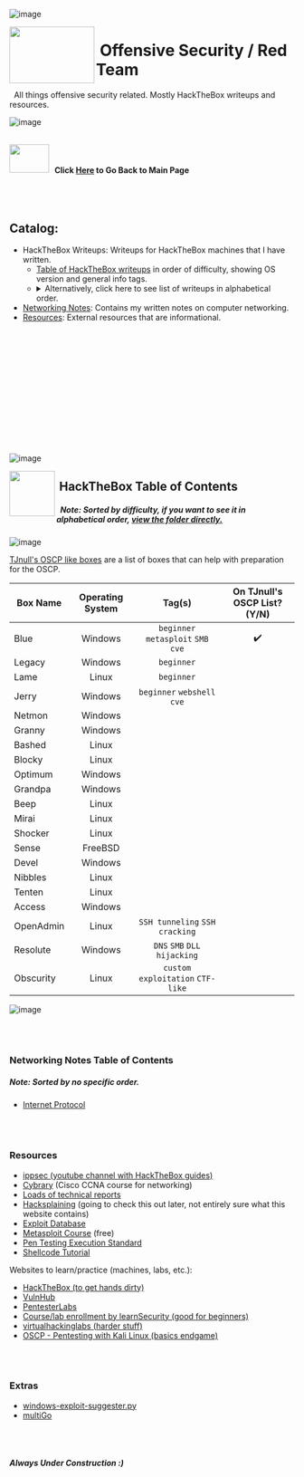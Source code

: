 ![image](https://user-images.githubusercontent.com/41026969/85955139-aaa6d480-b94a-11ea-880b-bc5e000fba62.png)

<!--- KALI ICON AND HEADER INFORMATION -->
<img align="left" width="150" height="100" src="https://user-images.githubusercontent.com/41026969/85939153-3dab2480-b8e1-11ea-8907-12532a36e4be.png"> 

# &nbsp;Offensive Security / Red Team
&nbsp;&nbsp;All things offensive security related. Mostly HackTheBox writeups and resources.

![image](https://user-images.githubusercontent.com/41026969/85955139-aaa6d480-b94a-11ea-880b-bc5e000fba62.png)



<!--- NEW LINE FOR STYLING-->
<br>



<!--- GO BACK TO MAIN PAGE-->
<img align="left" width="70" height="50" src="https://user-images.githubusercontent.com/41026969/85958250-324c0d80-b962-11ea-9f08-25db9a95ddf0.png"> 

#### <br>&nbsp;&nbsp;Click [Here](https://burntxnoodle.github.io/#welcome-to-burntxnoodles-github) to Go Back to Main Page



<!--- COUPLE NEW LINES FOR STYLING-->
<br>
<br>


<!--- TABLE OF CONTENTS-->
## Catalog:
* HackTheBox Writeups: Writeups for HackTheBox machines that I have written. 
  * [Table of HackTheBox writeups](https://burntxnoodle.github.io/RedTeam/#hackthebox-table-of-contents) in order of difficulty, showing OS version and general info tags.
  * <details>
    <summary>Alternatively, click here to see list of writeups in alphabetical order. </summary>
        &nbsp;&nbsp;• Access <br>
        &nbsp;&nbsp;• Bashed <br>
        &nbsp;&nbsp;• Beep <br>
        &nbsp;&nbsp;• Blocky <br>
        &nbsp;&nbsp;• Blue <br>
        &nbsp;&nbsp;• Devel <br>
        &nbsp;&nbsp;• Grandpa <br>
        &nbsp;&nbsp;• Granny <br>
        &nbsp;&nbsp;• Jerry <br>
        &nbsp;&nbsp;• Lame <br>
        &nbsp;&nbsp;• Legacy <br>
        &nbsp;&nbsp;• Mirai <br>
        &nbsp;&nbsp;• Netmon <br>
        &nbsp;&nbsp;• Nibbles <br>
        &nbsp;&nbsp;• Obscurity <br>
        &nbsp;&nbsp;• OpenAdmin <br>
        &nbsp;&nbsp;• Optimum <br>
        &nbsp;&nbsp;• Resolute <br>
        &nbsp;&nbsp;• Sense <br>
        &nbsp;&nbsp;• Shocker <br>
        &nbsp;&nbsp;• Tenten <br>
        <br>
    </details>
* [Networking Notes](https://github.com/BurntxNoodle/RedTeam#Networking-Notes-Table-of-Contents): Contains my written notes on computer networking.
* [Resources](https://github.com/BurntxNoodle/RedTeam#resources): External resources that are informational.



<!--- FEW NEW LINES FOR STYLING-->
<br>
<br>
<br>
<br>
<br>
<br>
<br>
<br>
<br>
<br>
<br>
<br>



<!--- HACKTHEBOX TABLE OF CONTENTS -->
![image](https://user-images.githubusercontent.com/41026969/85955139-aaa6d480-b94a-11ea-880b-bc5e000fba62.png)

<img align="left" width="80" height="80" src="https://user-images.githubusercontent.com/41026969/85939314-3a646880-b8e2-11ea-96ad-3155aeaf5cab.png"> 

## &nbsp;HackTheBox Table of Contents
##### &nbsp;&nbsp;Note: Sorted by difficulty, if you want to see it in alphabetical order, [view the folder directly.](https://github.com/BurntxNoodle/RedTeam/tree/master/HackTheBox%20Writeups)

![image](https://user-images.githubusercontent.com/41026969/85955139-aaa6d480-b94a-11ea-880b-bc5e000fba62.png)
<br>

[TJnull's OSCP like boxes](https://twitter.com/TJ_Null/status/1162419643283333120/photo/1) are a list of boxes that can help with preparation for the OSCP.

| Box Name  | Operating System |                   Tag(s)                             | On TJnull's OSCP List? (Y/N) |
|-----------|:----------------:|:----------------------------------------------------:|:----------------------------:|
| Blue      |      Windows     | ```beginner``` ```metasploit``` ```SMB``` ```cve```  |               ✔️            |
| Legacy    |      Windows     | ```beginner```                                       |                              |
| Lame      |       Linux      | ```beginner```                                       |                              |
| Jerry     |      Windows     | ```beginner``` ```webshell``` ```cve```              |                              |
| Netmon    |      Windows     |                                                      |                              |
| Granny    |      Windows     |                                                      |                              |
| Bashed    |       Linux      |                                                      |                              |
| Blocky    |       Linux      |                                                      |                              |
| Optimum   |      Windows     |                                                      |                              |
| Grandpa   |      Windows     |                                                      |                              |
| Beep      |       Linux      |                                                      |                              |
| Mirai     |       Linux      |                                                      |                              |
| Shocker   |       Linux      |                                                      |                              |
| Sense     |      FreeBSD     |                                                      |                              |
| Devel     |      Windows     |                                                      |                              |
| Nibbles   |       Linux      |                                                      |                              |
| Tenten    |       Linux      |                                                      |                              |
| Access    |      Windows     |                                                      |                              |
| OpenAdmin |       Linux      | ```SSH tunneling``` ```SSH cracking```               |                              |
| Resolute  |      Windows     | ```DNS``` ```SMB``` ```DLL hijacking```              |                              |
| Obscurity |       Linux      | ```custom exploitation``` ```CTF-like```             |                              |

![image](https://user-images.githubusercontent.com/41026969/85955139-aaa6d480-b94a-11ea-880b-bc5e000fba62.png)



<!--- COUPLE NEW LINES FOR STYLING-->
<br>
<br>



### Networking Notes Table of Contents
##### Note: Sorted by no specific order.
- [Internet Protocol](https://github.com/BurntxNoodle/RedTeam/blob/master/Networking%20Notes/Internet%20Protocol.md)



<!--- COUPLE NEW LINES FOR STYLING-->
<br>
<br>



### Resources
- [ippsec (youtube channel with HackTheBox guides)](https://www.youtube.com/channel/UCa6eh7gCkpPo5XXUDfygQQA)
- [Cybrary](https://www.cybrary.it/) (Cisco CCNA course for networking)
- [Loads of technical reports](https://github.com/juliocesarfort/public-pentesting-reports)
- [Hacksplaining](https://www.hacksplaining.com/) (going to check this out later, not entirely sure what this website contains)
- [Exploit Database](https://www.exploit-db.com/)
- [Metasploit Course](https://www.offensive-security.com/metasploit-unleashed/) (free)
- [Pen Testing Execution Standard](http://www.pentest-standard.org/index.php/Main_Page) 
- [Shellcode Tutorial](http://www.vividmachines.com/shellcode/shellcode.html)

Websites to learn/practice (machines, labs, etc.):
- [HackTheBox (to get hands dirty)](https://www.hackthebox.eu/)
- [VulnHub](https://www.vulnhub.com/)
- [PentesterLabs](https://pentesterlab.com/)
- [Course/lab enrollment by learnSecurity (good for beginners)](https://www.elearnsecurity.com/course/penetration_testing_student/)
- [virtualhackinglabs (harder stuff)](https://www.virtualhackinglabs.com/labs/penetration-testing-lab/)
- [OSCP - Pentesting with Kali Linux (basics endgame)](https://www.offensive-security.com/information-security-training/penetration-testing-training-kali-linux/)




<!--- COUPLE NEW LINES FOR STYLING-->
<br>
<br>



### Extras
- [windows-exploit-suggester.py](https://github.com/GDSSecurity/Windows-Exploit-Suggester)
- [multiGo](https://github.com/BurntxNoodle/RedTeam/tree/master/multiGo)



<!--- COUPLE NEW LINES FOR STYLING-->
<br>
<br>



##### Always Under Construction :) 



<!--- FOOTER -->
<br>
<br>
<br>
<br>
